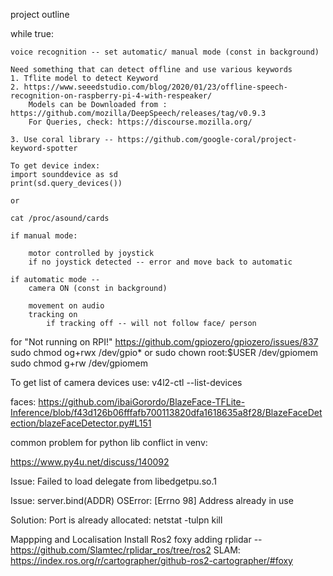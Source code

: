 project outline


while true:

    voice recognition -- set automatic/ manual mode (const in background)

    Need something that can detect offline and use various keywords
    1. Tflite model to detect Keyword 
    2. https://www.seeedstudio.com/blog/2020/01/23/offline-speech-recognition-on-raspberry-pi-4-with-respeaker/
        Models can be Downloaded from : https://github.com/mozilla/DeepSpeech/releases/tag/v0.9.3
        For Queries, check: https://discourse.mozilla.org/

    3. Use coral library -- https://github.com/google-coral/project-keyword-spotter

    To get device index:
    import sounddevice as sd
    print(sd.query_devices()) 

    or 

    cat /proc/asound/cards

    if manual mode:

        motor controlled by joystick 
        if no joystick detected -- error and move back to automatic

    if automatic mode --
        camera ON (const in background)

        movement on audio
        tracking on
            if tracking off -- will not follow face/ person


for "Not running on RPI!" https://github.com/gpiozero/gpiozero/issues/837
sudo chmod og+rwx /dev/gpio*
or 
sudo chown root:$USER /dev/gpiomem
sudo chmod g+rw /dev/gpiomem


To get list of camera devices use:
v4l2-ctl --list-devices


faces: https://github.com/ibaiGorordo/BlazeFace-TFLite-Inference/blob/f43d126b06fffafb700113820dfa1618635a8f28/BlazeFaceDetection/blazeFaceDetector.py#L151

common problem for python lib conflict in venv:

https://www.py4u.net/discuss/140092

Issue: Failed to load delegate from libedgetpu.so.1


Issue: server.bind(ADDR)
    OSError: [Errno 98] Address already in use

Solution: Port is already allocated:
netstat -tulpn
kill <pid>

Mappping and Localisation
Install Ros2 foxy 
adding rplidar -- https://github.com/Slamtec/rplidar_ros/tree/ros2
SLAM: https://index.ros.org/r/cartographer/github-ros2-cartographer/#foxy